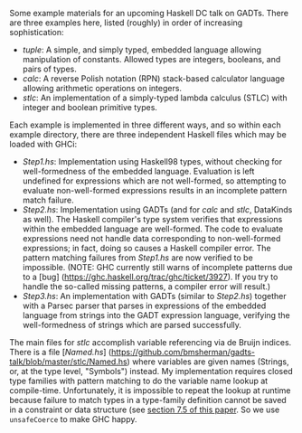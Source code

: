  Some example materials for an upcoming Haskell DC talk on GADTs.
 There are three examples here, listed (roughly) in order of
 increasing sophistication:
 
 - *tuple*: A simple, and simply typed, embedded language allowing
   manipulation of constants. Allowed types are integers, booleans,
   and pairs of types.
 - *calc*: A reverse Polish notation (RPN) stack-based calculator
   language allowing arithmetic operations on integers.
 - *stlc*: An implementation of a simply-typed lambda calculus (STLC)
   with integer and boolean primitive types.
   
Each example is implemented in three different ways, and so within
each example directory, there are three independent Haskell files
which may be loaded with GHCi:

- *Step1.hs*: Implementation using Haskell98 types, without checking
  for well-formedness of the embedded language. Evaluation is left
  undefined for expressions which are not well-formed, so attempting
  to evaluate non-well-formed expressions results in an incomplete 
  pattern match failure.
- *Step2.hs*: Implementation using GADTs (and for *calc* and *stlc*,
  DataKinds as well). The Haskell compiler's type system verifies
  that expressions within the embedded language are well-formed.
  The code to evaluate expressions need not handle data corresponding
  to non-well-formed expressions; in fact, doing so causes a Haskell
  compiler error. The pattern matching failures from *Step1.hs* are
  now verified to be impossible. (NOTE: GHC currently still warns of
  incomplete patterns due to a [bug]
  (https://ghc.haskell.org/trac/ghc/ticket/3927). If you try to
  handle the so-called missing patterns, a compiler error will
  result.)
- *Step3.hs*: An implementation with GADTs (similar to *Step2.hs*)
  together with a Parsec parser that parses in expressions of the
  embedded language from strings into the GADT expression language,
  verifying the well-formedness of strings which are parsed successfully.
  
The main files for *stlc* accomplish variable referencing via de
Bruijn indices. There is a file [*Named.hs*]
(https://github.com/bmsherman/gadts-talk/blob/master/stlc/Named.hs)
where variables are given names (Strings, or, at the type level,
"Symbols") instead. My implementation requires closed type families
with pattern matching to do the variable name lookup at compile-time.
Unfortunately, it is impossible to repeat the lookup at runtime
because failure to match types in a type-family definition cannot be
saved in a constraint or data structure (see
[section 7.5 of this paper](http://www.cis.upenn.edu/~eir/papers/2014/axioms/axioms-extended.pdf).
So we use `unsafeCoerce`
to make GHC happy.

